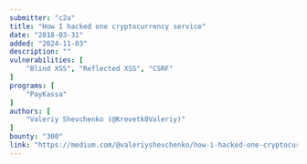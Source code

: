 ```yaml
---
submitter: "c2a"
title: "How I hacked one cryptocurrency service"
date: "2018-03-31"
added: "2024-11-03"
description: ""
vulnerabilities: [
    "Blind XSS", "Reflected XSS", "CSRF"
]
programs: [
    "PayKassa"
]
authors: [
    "Valeriy Shevchenko (@Krevetk0Valeriy)"
]
bounty: "300"
link: "https://medium.com/@valeriyshevchenko/how-i-hacked-one-cryptocurrency-service-db3cb0f81d6c"
---
```




